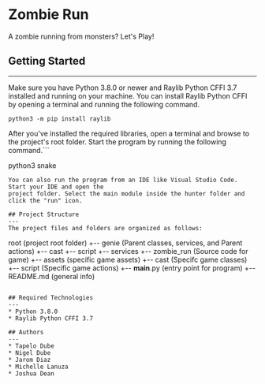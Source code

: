# Zombie Run
A zombie running from monsters? Let's Play!

## Getting Started
---
Make sure you have Python 3.8.0 or newer and Raylib Python CFFI 3.7 installed and running on your machine. You can install Raylib Python CFFI by opening a terminal and running the following command.
```
python3 -m pip install raylib
```
After you've installed the required libraries, open a terminal and browse to the project's root folder. Start the program by running the following command.```

python3 snake 
```
You can also run the program from an IDE like Visual Studio Code. Start your IDE and open the 
project folder. Select the main module inside the hunter folder and click the "run" icon.

## Project Structure
---
The project files and folders are organized as follows:
```
root                    (project root folder)
+-- genie               (Parent classes, services, and Parent actions)
  +-- cast
  +-- script
  +-- services
+-- zombie_run          (Source code for game)
  +-- assets            (specific game assets)
  +-- cast              (Specifc game classes)
  +-- script            (Specific game actions)
+-- __main__.py         (entry point for program)
+-- README.md           (general info)
```

## Required Technologies
---
* Python 3.8.0
* Raylib Python CFFI 3.7

## Authors
---
* Tapelo Dube
* Nigel Dube
* Jarom Diaz
* Michelle Lanuza
* Joshua Dean
